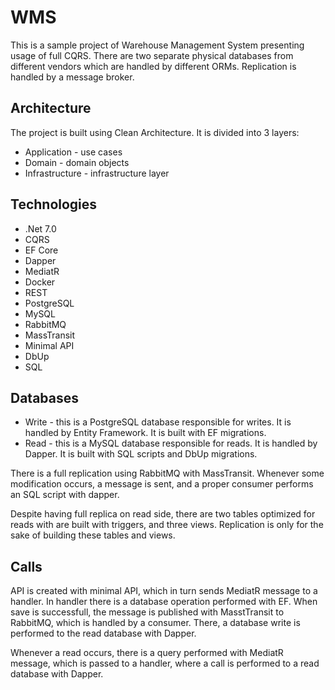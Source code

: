 # WMS
This is a sample project of Warehouse Management System presenting usage of full CQRS. There are two separate physical databases from different vendors which are handled by different ORMs. Replication is handled by a message broker.

## Architecture
The project is built using Clean Architecture. It is divided into 3 layers:
* Application - use cases
* Domain - domain objects
* Infrastructure - infrastructure layer

## Technologies
* .Net 7.0
* CQRS
* EF Core
* Dapper
* MediatR
* Docker
* REST
* PostgreSQL
* MySQL
* RabbitMQ
* MassTransit
* Minimal API
* DbUp
* SQL

## Databases
* Write - this is a PostgreSQL database responsible for writes. It is handled by Entity Framework. It is built with EF migrations.
* Read - this is a MySQL database responsible for reads. It is handled by Dapper. It is built with SQL scripts and DbUp migrations.

There is a full replication using RabbitMQ with MassTransit. Whenever some modification occurs, a message is sent, and a proper consumer performs an SQL script with dapper.

Despite having full replica on read side, there are two tables optimized for reads with are built with triggers, and three views. Replication is only for the sake of building these tables and views.

## Calls
API is created with minimal API, which in turn sends MediatR message to a handler. In handler there is a database operation performed with EF. When save is successfull, the message is published with MasstTransit to RabbitMQ, which is handled by a consumer. There, a database write is performed to the read database with Dapper.

Whenever a read occurs, there is a query performed with MediatR message, which is passed to a handler, where a call is performed to a read database with Dapper.